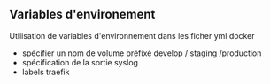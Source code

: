 ## Variables d'environement
Utilisation de variables d'environnement dans les ficher yml docker
* spécifier un nom de volume préfixé develop / staging /production
* spécification de la sortie syslog
* labels traefik

